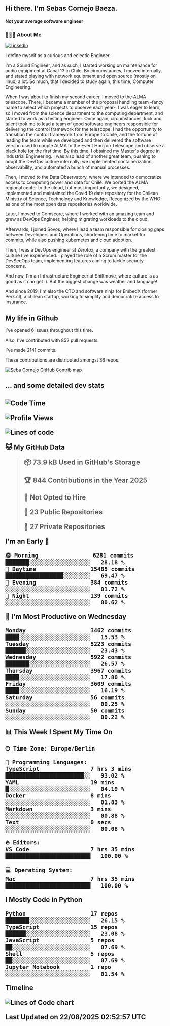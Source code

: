 <h2> Hi there.  I'm Sebas Cornejo Baeza.</h2>
<h4> Not your average software engineer</h4>
<h3> 👨🏻‍💻 About Me </h3>
<a href="http://linkedin.com/in/sebastian-cornejo-baeza/"><img alt="LinkedIn" src="https://img.shields.io/badge/Sebas%20Cornejo%20-informational?style=appveyor&logo=linkedin"></a>


I define myself as a curious and eclectic Engineer.

I'm a Sound Engineer, and as such, I started working on maintenance for audio equipment at Canal 13 in Chile.
By circumstances, I moved internally, and stated playing with network equipment and open source (mostly on linux) 
a lot. So much, that I decided to study again, this time, Computer Engineering.

When I was about to finish my second career, I moved to the ALMA telescope. There, I became a member of the proposal handling team
-fancy name to select which projects to observe each year-. 
I was eager to learn, so I moved from the science department to the computing department, and started to work as 
a testing engineer. Once again, circumstances, luck and talent took me to lead a team of good software engineers 
responsible for delivering the control framework for the telescope. I had the opportunity to transition the control framework from
Europe to Chile, and the fortune of leading the team while we developed and then delivered the software
version used to couple ALMA to the Event Horizon Telescope and observe a black hole for the first time.
By this time, I obtained my Master's degree in Industrial Engineering.
I was also lead of another great team, pushing to adopt the DevOps culture internally: we implemented containerization, observability, and automated a bunch of manual processes.

Then, I moved to the Data Observatory, where we intended to democratize access to computing power
and data for Chile. We ported the ALMA regional center to the cloud, but most importantly, we designed, implemented
and maintained the Covid 19 date repository for the Chilean Ministry of Science, Technology and Knowledge, Recognized by the WHO as one of the most open
data repositories worldwide.

Later, I moved to Comscore, where I worked with an amazing team and grew as DevOps Engineer, helping migrating workloads to the cloud.

Afterwards, I joined Sovos, where I lead a team responsible for closing gaps between Developers and Operations, shortening time to market for commits, while
also pushing kubernetes and cloud adoption.

Then, I was a DevOps engineer at Zerofox, a company with the greatest culture I've experienced. I played the role of a Scrum master for the DevSecOps team,
implementing features aiming to tackle security concerns.

And now, I'm an Infrastructure Engineer at Shiftmove, where culture is as good as it can get :). But the biggest change was weather and language!
 
And since 2019, I'm also the CTO and software ninja for EmbedX (former Perk.cl), a chilean startup, working to simplify and democratize access to insurance.

<h2> My life in Github </h2>

I've opened 6 issues throughout this time.

Also, I've contributed with 852 pull requests.

I've made 2141 commits.

These contributions are distributed amongst 36 repos.

<a href="https://github.com/scornejob/scornejob">
  <picture>
    <source media="(prefers-color-scheme: dark)" srcset="https://raw.githubusercontent.com/scornejob/scornejob/master/profile-3d-contrib/profile-night-green.svg">
    <img alt="Seba Cornejo GitHub Contrib map" src="https://raw.githubusercontent.com/scornejob/scornejob/master/profile-3d-contrib/profile-gitblock.svg">
  </picture>
</a>

<h2>... and some detailed dev stats<h2>

<!--START_SECTION:waka-->
![Code Time](http://img.shields.io/badge/Code%20Time-1%2C273%20hrs%2011%20mins-blue)

![Profile Views](http://img.shields.io/badge/Profile%20Views-0-blue)

![Lines of code](https://img.shields.io/badge/From%20Hello%20World%20I%27ve%20Written-10.6%20million%20lines%20of%20code-blue)

**🐱 My GitHub Data** 

> 📦 73.9 kB Used in GitHub's Storage 
 > 
> 🏆 844 Contributions in the Year 2025
 > 
> 🚫 Not Opted to Hire
 > 
> 📜 23 Public Repositories 
 > 
> 🔑 27 Private Repositories 
 > 
**I'm an Early 🐤** 

```text
🌞 Morning                6281 commits        ███████░░░░░░░░░░░░░░░░░░   28.18 % 
🌆 Daytime                15485 commits       █████████████████░░░░░░░░   69.47 % 
🌃 Evening                384 commits         ░░░░░░░░░░░░░░░░░░░░░░░░░   01.72 % 
🌙 Night                  139 commits         ░░░░░░░░░░░░░░░░░░░░░░░░░   00.62 % 
```
📅 **I'm Most Productive on Wednesday** 

```text
Monday                   3462 commits        ████░░░░░░░░░░░░░░░░░░░░░   15.53 % 
Tuesday                  5223 commits        ██████░░░░░░░░░░░░░░░░░░░   23.43 % 
Wednesday                5922 commits        ███████░░░░░░░░░░░░░░░░░░   26.57 % 
Thursday                 3967 commits        ████░░░░░░░░░░░░░░░░░░░░░   17.80 % 
Friday                   3609 commits        ████░░░░░░░░░░░░░░░░░░░░░   16.19 % 
Saturday                 56 commits          ░░░░░░░░░░░░░░░░░░░░░░░░░   00.25 % 
Sunday                   50 commits          ░░░░░░░░░░░░░░░░░░░░░░░░░   00.22 % 
```


📊 **This Week I Spent My Time On** 

```text
🕑︎ Time Zone: Europe/Berlin

💬 Programming Languages: 
TypeScript               7 hrs 3 mins        ███████████████████████░░   93.02 % 
YAML                     19 mins             █░░░░░░░░░░░░░░░░░░░░░░░░   04.19 % 
Docker                   8 mins              ░░░░░░░░░░░░░░░░░░░░░░░░░   01.83 % 
Markdown                 3 mins              ░░░░░░░░░░░░░░░░░░░░░░░░░   00.88 % 
Text                     0 secs              ░░░░░░░░░░░░░░░░░░░░░░░░░   00.08 % 

🔥 Editors: 
VS Code                  7 hrs 35 mins       █████████████████████████   100.00 % 

💻 Operating System: 
Mac                      7 hrs 35 mins       █████████████████████████   100.00 % 
```

**I Mostly Code in Python** 

```text
Python                   17 repos            ███████░░░░░░░░░░░░░░░░░░   26.15 % 
TypeScript               15 repos            ██████░░░░░░░░░░░░░░░░░░░   23.08 % 
JavaScript               5 repos             ██░░░░░░░░░░░░░░░░░░░░░░░   07.69 % 
Shell                    5 repos             ██░░░░░░░░░░░░░░░░░░░░░░░   07.69 % 
Jupyter Notebook         1 repo              ░░░░░░░░░░░░░░░░░░░░░░░░░   01.54 % 
```



**Timeline**

![Lines of Code chart](https://raw.githubusercontent.com/scornejob/scornejob/master/assets/bar_graph.png)


 Last Updated on 22/08/2025 02:52:57 UTC
<!--END_SECTION:waka-->

